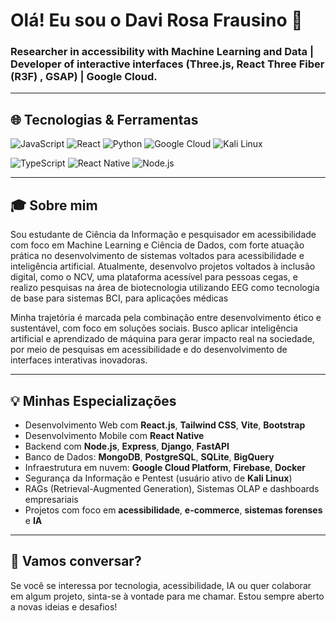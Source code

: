 # Olá! Eu sou o Davi Rosa Frausino 👋

### Researcher in accessibility with Machine Learning and Data | Developer of interactive interfaces (Three.js, React Three Fiber (R3F) , GSAP) | Google Cloud.

---
## 🌐 Tecnologias & Ferramentas
![JavaScript](https://img.shields.io/badge/-JavaScript-black?style=flat-square\&logo=javascript)
![React](https://img.shields.io/badge/-React-61DAFB?style=flat-square\&logo=react)
![Python](https://img.shields.io/badge/-Python-3776AB?style=flat-square\&logo=python)
![Google Cloud](https://img.shields.io/badge/-Google%20Cloud-4285F4?style=flat-square\&logo=google-cloud)
![Kali Linux](https://img.shields.io/badge/-Kali_Linux-557C94?style=flat-square\&logo=kalilinux)


![TypeScript](https://img.shields.io/badge/-TypeScript-3178C6?style=flat-square\&logo=typescript)
![React Native](https://img.shields.io/badge/-React%20Native-20232A?style=flat-square\&logo=react)
![Node.js](https://img.shields.io/badge/-Node.js-339933?style=flat-square\&logo=node.js)

---

## 🎓 Sobre mim

Sou estudante de Ciência da Informação e pesquisador em acessibilidade com foco em Machine Learning e Ciência de Dados, com forte atuação prática no desenvolvimento de sistemas voltados para acessibilidade e inteligência artificial. Atualmente, desenvolvo projetos voltados à inclusão digital, como o NCV, uma plataforma acessível para pessoas cegas, e realizo pesquisas na área de biotecnologia utilizando EEG como tecnologia de base para sistemas BCI, para aplicações médicas

Minha trajetória é marcada pela combinação entre desenvolvimento ético e sustentável, com foco em soluções sociais. Busco aplicar inteligência artificial e aprendizado de máquina para gerar impacto real na sociedade, por meio de pesquisas em acessibilidade e do desenvolvimento de interfaces interativas inovadoras.

---

## 💡 Minhas Especializações

* Desenvolvimento Web com **React.js**, **Tailwind CSS**, **Vite**, **Bootstrap**
* Desenvolvimento Mobile com **React Native**
* Backend com **Node.js**, **Express**, **Django**, **FastAPI**
* Banco de Dados: **MongoDB**, **PostgreSQL**, **SQLite**, **BigQuery**
* Infraestrutura em nuvem: **Google Cloud Platform**, **Firebase**, **Docker**
* Segurança da Informação e Pentest (usuário ativo de **Kali Linux**)
* RAGs (Retrieval-Augmented Generation), Sistemas OLAP e dashboards empresariais
* Projetos com foco em **acessibilidade**, **e-commerce**, **sistemas forenses** e **IA**

---

## 🙌 Vamos conversar?

Se você se interessa por tecnologia, acessibilidade, IA ou quer colaborar em algum projeto, sinta-se à vontade para me chamar. Estou sempre aberto a novas ideias e desafios!

